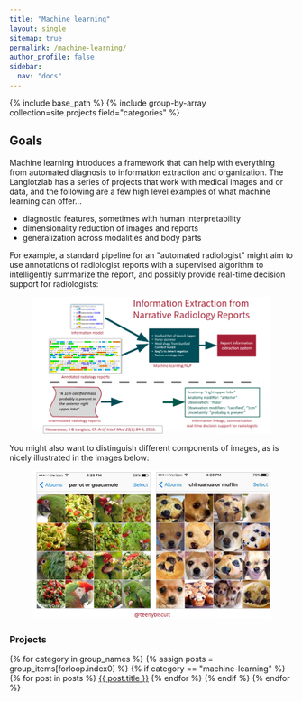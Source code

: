```yaml
---
title: "Machine learning"
layout: single
sitemap: true
permalink: /machine-learning/
author_profile: false
sidebar:
  nav: "docs"
---
```


{% include base_path %}
{% include group-by-array collection=site.projects field="categories" %}

## Goals
Machine learning introduces a framework that can help with everything from automated diagnosis to information extraction and organization. The Langlotzlab has a series of projects that work with medical images and or data, and the following are a few high level examples of what machine learning can offer...

 - diagnostic features, sometimes with human interpretability
 - dimensionality reduction of images and reports
 - generalization across modalities and body parts

For example, a standard pipeline for an "automated radiologist" might aim to use annotations of radiologist reports with a supervised algorithm to intelligently summarize the report, and possibly provide real-time decision support for radiologists:

<figure class="align-left">
  <img src="/images/projects/informatics/info-extraction.png"/>
</figure> 

You might also want to distinguish different components of images, as is nicely illustrated in the images below:

<figure class="align-left">
  <img src="/images/projects/machine-learning/machine-learning-haha.png"/>
</figure> 

### Projects

{% for category in group_names %}
  {% assign posts = group_items[forloop.index0] %}
  {% if category == "machine-learning" %}
    {% for post in posts %}
<a href="{{ base_path }}{{ post.url }}" rel="permalink">{{ post.title }}</a>
    {% endfor %}
  {% endif %}
{% endfor %}
